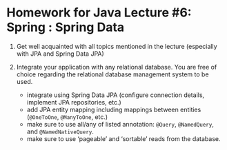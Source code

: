 # Homework for Java Lecture #6: Spring : Spring Data

1. Get well acquainted with all topics mentioned in the lecture (especially with JPA and Spring Data JPA)

2. Integrate your application with any relational database. You are free of choice regarding the relational database management system to be used.
   - integrate using Spring Data JPA (configure connection details, implement JPA repositories, etc.)
   - add JPA entity mapping including mappings between entities (`@OneToOne`, `@ManyToOne`, etc.)
   - make sure to use all/any of listed annotation: `@Query`, `@NamedQuery`, and `@NamedNativeQuery`.
   - make sure to use ‘pageable’ and ‘sortable’ reads from the database.
